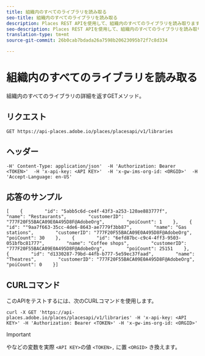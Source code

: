 ```yaml
---
title: 組織内のすべてのライブラリを読み取る
seo-title: 組織内のすべてのライブラリを読み取る
description: Places REST APIを使用して、組織内のすべてのライブラリを読み取ります。
seo-description: Places REST APIを使用して、組織内のすべてのライブラリを読み取ります。
translation-type: tm+mt
source-git-commit: 26b0cab7bdada26a7598b20623095b72f7c8d334

---
```



# 組織内のすべてのライブラリを読み取る

組織内のすべてのライブラリの詳細を返すGETメソッド。

## リクエスト

```text
GET https://api-places.adobe.io/places/placesapi/v1/libraries
```

## ヘッダー

```text
-H' Content-Type: application/json'  -H 'Authorization: Bearer <TOKEN>'  -H 'x-api-key: <API KEY>'  -H 'x-gw-ims-org-id: <ORGID>'  -H 'Accept-Language: en-US'
```

## 応答のサンプル

```text
[    {        "id": "5abb5c6d-ce4f-43f3-a253-120ae883777f",        "name": "Restaurants",        "customerID": "777F20F55BACA09E0A495D8F@AdobeOrg",        "poiCount": 1    },    {        "id": ""9aa7f663-35cc-4de6-8643-ae7779f3bb87",        "name": "Gas stations",        "customerID": "777F20F55BACA09E0A495D8F@AdobeOrg",        "poiCount": 30    },    {        "id": "6efd87bc-c9c4-4ff3-9503-051bfbc81777",        "name": "Coffee shops",        "customerID": "777F20F55BACA09E0A495D8F@AdobeOrg",        "poiCount": 25151    },    {        "id": "d1330287-79bd-44fb-b777-5e59ec37faad",        "name": "Theatres",        "customerID": "777F20F55BACA09E0A495D8F@AdobeOrg",        "poiCount": 0    }]
```

## CURLコマンド

このAPIをテストするには、次のCURLコマンドを使用します。

```text
curl -X GET 'https://api-places.adobe.io/places/placesapi/v1/libraries' -H 'x-api-key: <API KEY>' -H 'Authorization: Bearer <TOKEN>' -H 'x-gw-ims-org-id: <ORGID>'
```

>[!IMPORTANT]
>
>やなどの変数を実際 `<API KEY>`の値 `<TOKEN>,` に置 `<ORGID>` き換えます。